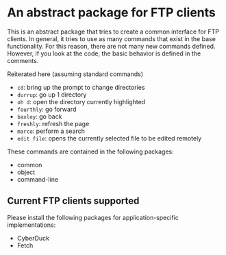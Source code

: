 # An abstract package for FTP clients

This is an abstract package that tries to create a common interface for FTP clients.
In general, it tries to use as many commands that exist in the base functionality.
For this reason, there are not many new commands defined.
However, if you look at the code, the basic behavior is defined in the comments.

Reiterated here (assuming standard commands)

- `cd`: bring up the prompt to change directories
- `durrup`: go up 1 directory
- `oh d`: open the directory currently highlighted
- `fourthly`: go forward
- `baxley`: go back
- `freshly`: refresh the page
- `marco`: perform a search
- `edit file`: opens the currently selected file to be edited remotely

These commands are contained in the following packages:

- common
- object
- command-line

## Current FTP clients supported

Please install the following packages for application-specific implementations:

- CyberDuck
- Fetch
